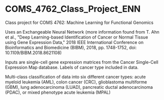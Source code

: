 # COMS_4762_Class_Project_ENN
Class project for COMS 4762: Machine Learning for Functional Genomics

Uses an Exchangeable Neural Network (more information found from T. Ahn et al., "Deep Learning-based Identification of Cancer or Normal Tissue using Gene Expression Data," 2018 IEEE International Conference on Bioinformatics and Biomedicine (BIBM), 2018, pp. 1748-1752, doi: 10.1109/BIBM.2018.8621108)

Inputs are single-cell gene expression matrices from the Cancer Single-Cell Expression Map database. Labels of cancer type included in data.

Multi-class classification of data into six different cancer types: acute myeloid leukemia (AML), colon cancer (CRC), glioblastoma multiforme (GBM), lung adenocarcinoma (LUAD), pancreatic ductal adenocarcinoma (PDAC), or mixed phenotype acute leukemia (MPAL)
